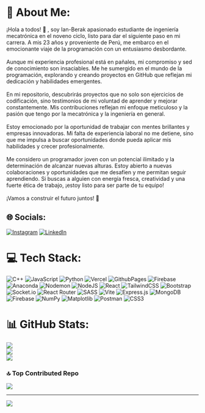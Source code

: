 # 💫 About Me:
¡Hola a todos! 👋 , soy Ian-Berak apasionado estudiante de ingeniería mecatrónica en el noveno ciclo, listo para dar el siguiente paso en mi carrera. A mis 23 años y proveniente de Perú, me embarco en el emocionante viaje de la programación con un entusiasmo desbordante.<br><br>Aunque mi experiencia profesional está en pañales, mi compromiso y sed de conocimiento son insaciables. Me he sumergido en el mundo de la programación, explorando y creando proyectos en GitHub que reflejan mi dedicación y habilidades emergentes.<br><br>En mi repositorio, descubrirás proyectos que no solo son ejercicios de codificación, sino testimonios de mi voluntad de aprender y mejorar constantemente. Mis contribuciones reflejan mi enfoque meticuloso y la pasión que tengo por la mecatrónica y la ingeniería en general.<br><br>Estoy emocionado por la oportunidad de trabajar con mentes brillantes y empresas innovadoras. Mi falta de experiencia laboral no me detiene, sino que me impulsa a buscar oportunidades donde pueda aplicar mis habilidades y crecer profesionalmente.<br><br>Me considero un programador joven con un potencial ilimitado y la determinación de alcanzar nuevas alturas. Estoy abierto a nuevas colaboraciones y oportunidades que me desafíen y me permitan seguir aprendiendo. Si buscas a alguien con energía fresca, creatividad y una fuerte ética de trabajo, ¡estoy listo para ser parte de tu equipo!<br><br>¡Vamos a construir el futuro juntos! 🚀


## 🌐 Socials:
[![Instagram](https://img.shields.io/badge/Instagram-%23E4405F.svg?logo=Instagram&logoColor=white)](https://instagram.com/https://www.instagram.com/ianrios19/) [![LinkedIn](https://img.shields.io/badge/LinkedIn-%230077B5.svg?logo=linkedin&logoColor=white)](https://linkedin.com/in/https://www.linkedin.com/in/ian-berak-rios-mallqui-b46893153/) 

# 💻 Tech Stack:
![C++](https://img.shields.io/badge/c++-%2300599C.svg?style=plastic&logo=c%2B%2B&logoColor=white) ![JavaScript](https://img.shields.io/badge/javascript-%23323330.svg?style=plastic&logo=javascript&logoColor=%23F7DF1E) ![Python](https://img.shields.io/badge/python-3670A0?style=plastic&logo=python&logoColor=ffdd54) ![Vercel](https://img.shields.io/badge/vercel-%23000000.svg?style=plastic&logo=vercel&logoColor=white) ![GithubPages](https://img.shields.io/badge/github%20pages-121013?style=plastic&logo=github&logoColor=white) ![Firebase](https://img.shields.io/badge/firebase-%23039BE5.svg?style=plastic&logo=firebase) ![Anaconda](https://img.shields.io/badge/Anaconda-%2344A833.svg?style=plastic&logo=anaconda&logoColor=white) ![Nodemon](https://img.shields.io/badge/NODEMON-%23323330.svg?style=plastic&logo=nodemon&logoColor=%BBDEAD) ![NodeJS](https://img.shields.io/badge/node.js-6DA55F?style=plastic&logo=node.js&logoColor=white) ![React](https://img.shields.io/badge/react-%2320232a.svg?style=plastic&logo=react&logoColor=%2361DAFB) ![TailwindCSS](https://img.shields.io/badge/tailwindcss-%2338B2AC.svg?style=plastic&logo=tailwind-css&logoColor=white) ![Bootstrap](https://img.shields.io/badge/bootstrap-%238511FA.svg?style=plastic&logo=bootstrap&logoColor=white) ![Socket.io](https://img.shields.io/badge/Socket.io-black?style=plastic&logo=socket.io&badgeColor=010101) ![React Router](https://img.shields.io/badge/React_Router-CA4245?style=plastic&logo=react-router&logoColor=white) ![SASS](https://img.shields.io/badge/SASS-hotpink.svg?style=plastic&logo=SASS&logoColor=white) ![Vite](https://img.shields.io/badge/vite-%23646CFF.svg?style=plastic&logo=vite&logoColor=white) ![Express.js](https://img.shields.io/badge/express.js-%23404d59.svg?style=plastic&logo=express&logoColor=%2361DAFB) ![MongoDB](https://img.shields.io/badge/MongoDB-%234ea94b.svg?style=plastic&logo=mongodb&logoColor=white) ![Firebase](https://img.shields.io/badge/Firebase-039BE5?style=plastic&logo=Firebase&logoColor=white) ![NumPy](https://img.shields.io/badge/numpy-%23013243.svg?style=plastic&logo=numpy&logoColor=white) ![Matplotlib](https://img.shields.io/badge/Matplotlib-%23ffffff.svg?style=plastic&logo=Matplotlib&logoColor=black) ![Postman](https://img.shields.io/badge/Postman-FF6C37?style=plastic&logo=postman&logoColor=white) ![CSS3](https://img.shields.io/badge/css3-%231572B6.svg?style=plastic&logo=css3&logoColor=white)
# 📊 GitHub Stats:
![](https://github-readme-stats.vercel.app/api?username=IanRios22&theme=tokyonight&hide_border=false&include_all_commits=false&count_private=false)<br/>
![](https://github-readme-streak-stats.herokuapp.com/?user=IanRios22&theme=tokyonight&hide_border=false)<br/>
![](https://github-readme-stats.vercel.app/api/top-langs/?username=IanRios22&theme=tokyonight&hide_border=false&include_all_commits=false&count_private=false&layout=compact)

### 🔝 Top Contributed Repo
![](https://github-contributor-stats.vercel.app/api?username=IanRios22&limit=5&theme=tokyonight&combine_all_yearly_contributions=true)

---
[![](https://visitcount.itsvg.in/api?id=IanRios22&icon=0&color=0)](https://visitcount.itsvg.in)

<!-- Proudly created with GPRM ( https://gprm.itsvg.in ) -->
